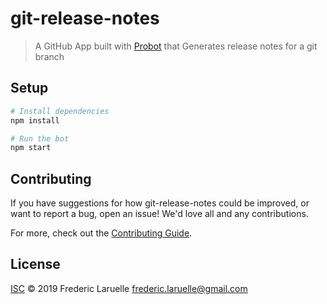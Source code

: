 # git-release-notes

> A GitHub App built with [Probot](https://github.com/probot/probot) that Generates release notes for a git branch

## Setup

```sh
# Install dependencies
npm install

# Run the bot
npm start
```

## Contributing

If you have suggestions for how git-release-notes could be improved, or want to report a bug, open an issue! We'd love all and any contributions.

For more, check out the [Contributing Guide](CONTRIBUTING.md).

## License

[ISC](LICENSE) © 2019 Frederic Laruelle <frederic.laruelle@gmail.com>
